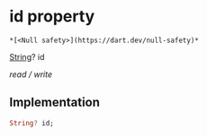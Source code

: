 


# id property




    *[<Null safety>](https://dart.dev/null-safety)*


[String](https://api.flutter.dev/flutter/dart-core/String-class.html)? id
  
_read / write_






## Implementation

```dart
String? id;


```







